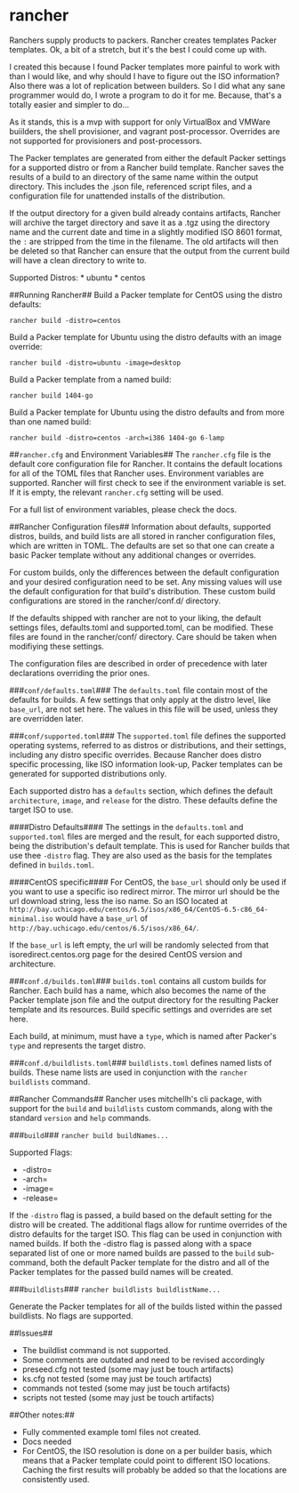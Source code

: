 rancher
=======
Ranchers supply products to packers. Rancher creates templates Packer templates. Ok, a bit of a stretch, but it's the best I could come up with.

I created this because I found Packer templates more painful to work with than I would like, and why should I have to figure out the ISO information? Also there was a lot of replication between builders. So I did what any sane programmer would do, I wrote a program to do it for me. Because, that's a totally easier and simpler to do...

As it stands, this is a mvp with support for only VirtualBox and VMWare buiilders, the shell provisioner, and vagrant post-processor. Overrides are not supported for provisioners and post-processors. 

The Packer templates are generated from either the default Packer settings for a supported distro or from a Rancher build template. Rancher saves the results of a build to an directory of the same name within the output directory. This includes the .json file, referenced script files, and a configuration file for unattended installs of the distribution.

If the output directory for a given build already contains artifacts, Rancher will archive the target directory and save it as a .tgz using the directory name and the current date and time in a slightly modified ISO 8601 format, the `:` are stripped from the time in the filename. The old artifacts will then be deleted so that Rancher can ensure that the output from the current build will have a clean directory to write to.

Supported Distros:
    * ubuntu
    * centos

##Running Rancher##
Build a Packer template for CentOS using the distro defaults:

	rancher build -distro=centos

Build a Packer template for Ubuntu using the distro defaults with an image override:

	rancher build -distro=ubuntu -image=desktop

Build a Packer template from a named build:

	rancher build 1404-go

Build a Packer template for Ubuntu using the distro defaults and from more than one named build:
	
	rancher build -distro=centos -arch=i386 1404-go 6-lamp

##`rancher.cfg` and Environment Variables##
The `rancher.cfg` file is the default core configuration file for Rancher. It contains the default locations for all of the TOML files that Rancher uses. Environment variables are supported. Rancher will first check to see if the environment variable is set. If it is empty, the relevant `rancher.cfg` setting will be used.

For a full list of environment variables, please check the docs.

##Rancher Configuration files##
Information about defaults, supported distros, builds, and build lists are all stored in rancher configuration files, which are written in TOML. The defaults are set so that one can create a basic Packer template without any additional changes or overrides. 

For custom builds, only the differences between the default configuration and your desired configuration need to be set. Any missing values will use the default configuration for that build's distribution. These custom build configurations are stored in the rancher/conf.d/ directory.

If the defaults shipped with rancher are not to your liking, the default settings files, defaults.toml and supported.toml, can be modified. These files are found in the rancher/conf/ directory. Care should be taken when modifiying these settings.

The configuration files are described in order of precedence with later declarations overriding the prior ones.

###`conf/defaults.toml`###
The `defaults.toml` file contain most of the defaults for builds. A few settings that only apply at the distro level, like `base_url`, are not set here. The values in this file will be used, unless they are overridden later.

###`conf/supported.toml`###
The `supported.toml` file defines the supported operating systems, referred to as distros or distributions, and their settings, including any distro specific overrides. Because Rancher does distro specific processing, like ISO information look-up, Packer templates can be generated for supported distributions only. 

Each supported distro has a `defaults` section, which defines the default `architecture`, `image`, and `release` for the distro. These defaults define the target ISO to use.

####Distro Defaults####
The settings in the `defaults.toml` and `supported.toml` files are merged and the result, for each supported distro, being the distribution's default template. This is used for Rancher builds that use thee `-distro` flag. They are also used as the basis for the templates defined in `builds.toml`. 

####CentOS specific####
For CentOS, the `base_url` should only be used if you want to use a specific iso redirect mirror. The mirror url should be the url download string, less the iso name. So an ISO located at `http://bay.uchicago.edu/centos/6.5/isos/x86_64/CentOS-6.5-c86_64-minimal.iso` would have a `base_url` of `http://bay.uchicago.edu/centos/6.5/isos/x86_64/`.

If the `base_url` is left empty, the url will be randomly selected from that isoredirect.centos.org page for the desired CentOS version and architecture.

###`conf.d/builds.toml`###
`builds.toml` contains all custom builds for Rancher. Each build has a name, which also becomes the name of the Packer template json file and the output directory for the resulting Packer template and its resources. Build specific settings and overrides are set here.

Each build, at minimum, must have a `type`, which is named after Packer's `type` and represents the target distro.

###`conf.d/buildlists.toml`###
`buildlists.toml` defines named lists of builds. These name lists are used in conjunction with the `rancher buildlists` command.

##Rancher Commands##
Rancher uses mitchellh's cli package, with support for the `build` and `buildlists` custom commands, along with the standard `version` and `help` commands.

###`build`###
`rancher build buildNames...`

Supported Flags:

* -distro=<distroname>
* -arch=<arch>
* -image=<image>
* -release=<release>

If the `-distro` flag is passed, a build based on the default setting for the distro will be created. The additional flags allow for runtime overrides of the distro defaults for the target ISO. This flag can be used in conjunction with named builds. If both the -distro flag is passed along with a space separated list of one or more named builds are passed to the `build` sub-command, both the default Packer template for the distro and all of the Packer templates for the passed build names will be created.

###`buildlists`###
`rancher buildlists buildlistName...`

Generate the Packer templates for all of the builds listed within the passed buildlists. No flags are supported.

##Issues##
 * The buildlist command is not supported.
 * Some comments are outdated and need to be revised accordingly
 * preseed.cfg not tested (some may just be touch artifacts)
 * ks.cfg not tested (some may just be touch artifacts)
 * commands not tested (some may just be touch artifacts)
 * scripts not tested (some may just be touch artifacts)

##Other notes:##
 * Fully commented example toml files not created.
 * Docs needed
 * For CentOS, the ISO resolution is done on a per builder basis, which means that a Packer template could point to different ISO locations. Caching the first results will probably be added so that the locations are consistently used.



